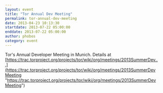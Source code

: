 ```yaml
---
layout: event
title: "Tor Annual Dev Meeting"
permalink: tor-annual-dev-meeting
date: 2013-04-23 10:13:30
startdate: 2013-07-22 05:00:00
enddate: 2013-07-22 05:00:00
author: phobos
category: event
---
```


Tor's Annual Developer Meeting in Munich. Details at [https://trac.torproject.org/projects/tor/wiki/org/meetings/2013SummerDev...](https://trac.torproject.org/projects/tor/wiki/org/meetings/2013SummerDevMeeting "https://trac.torproject.org/projects/tor/wiki/org/meetings/2013SummerDevMeeting")
